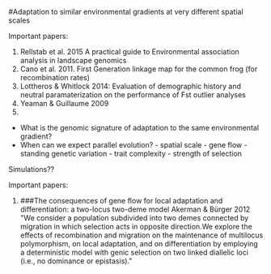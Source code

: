 #Adaptation to similar environmental gradients at very different spatial scales

Important papers: 

1. Rellstab et al. 2015 A practical guide to Environmental association analysis in landscape genomics
2. Cano et al. 2011. First Generation linkage map for the common frog (for recombination rates)
3. Lottheros & Whitlock 2014: Evaluation of demographic history and neutral paramaterization on the performance of Fst outlier analyses
4. Yeaman & Guillaume 2009
5. 


- What is the genomic signature of adaptation to the same environmental gradient?
- When can we expect parallel evolution? 
      - spatial scale
      - gene flow
      - standing genetic variation
      - trait complexity
      - strength of selection


Simulations??


Important papers:
1. ###The consequences of gene flow for local adaptation and differentiation: a two-locus two-deme model
Akerman & Bürger 2012
"We consider a population subdivided into two demes connected by migration
in which selection acts in opposite direction.We explore the effects of recombination
and migration on the maintenance of multilocus polymorphism, on local adaptation,
and on differentiation by employing a deterministic model with genic selection on
two linked diallelic loci (i.e., no dominance or epistasis)."
